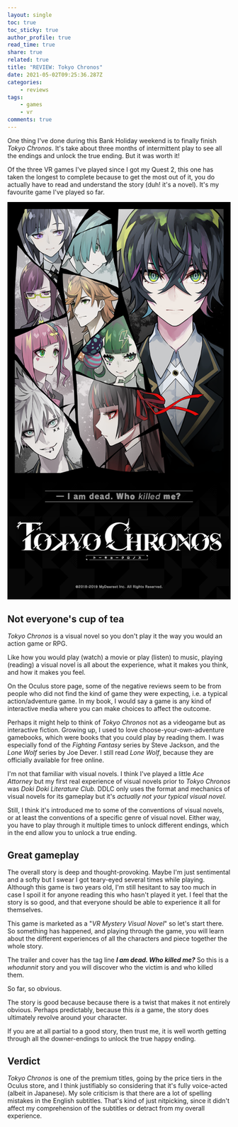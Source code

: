 ```yaml
---
layout: single
toc: true
toc_sticky: true
author_profile: true
read_time: true
share: true
related: true
title: "REVIEW: Tokyo Chronos"
date: 2021-05-02T09:25:36.287Z
categories:
    - reviews
tags:
    - games
    - vr
comments: true
---
```


One thing I've done during this Bank Holiday weekend is to finally finish _Tokyo Chronos_. It's take about three months of intermittent play to see all the endings and unlock the true ending. But it was worth it!

Of the three VR games I've played since I got my Quest 2, this one has taken the longest to complete because to get the most out of it, you do actually have to read and understand the story (duh! it's a novel). It's my favourite game I've played so far.

![Tokyo Chronos box art](/assets/uploads/tokyo_chronos-cover.png "Tokyo Chronos")

## Not everyone's cup of tea

_Tokyo Chronos_ is a visual novel so you don't play it the way you would an action game or RPG.

Like how you would play (watch) a movie or play (listen) to music, playing (reading) a visual novel is all about the experience, what it makes you think, and how it makes you feel.

On the Oculus store page, some of the negative reviews seem to be from people who did not find the kind of game they were expecting, i.e. a typical action/adventure game. In my book, I would say a game is any kind of interactive media where you can make choices to affect the outcome.

Perhaps it might help to think of _Tokyo Chronos_ not as a videogame but as interactive fiction. Growing up, I used to love choose-your-own-adventure gamebooks, which were books that you could play by reading them. I was especially fond of the _Fighting Fantasy_ series by Steve Jackson, and the _Lone Wolf_ series by Joe Dever. I still read _Lone Wolf_, because they are officially available for free online.

I'm not that familiar with visual novels. I think I've played a little _Ace Attorney_ but my first real experience of visual novels prior to _Tokyo Chronos_ was _Doki Doki Literature Club._ DDLC only uses the format and mechanics of visual novels for its gameplay but it's _actually not your typical visual novel._

Still, I think it's introduced me to some of the conventions of visual novels, or at least the conventions of a specific genre of visual novel. Either way, you have to play through it multiple times to unlock different endings, which in the end allow you to unlock a true ending.

## Great gameplay

The overall story is deep and thought-provoking. Maybe I'm just sentimental and a softy but I swear I got teary-eyed several times while playing. Although this game is two years old, I'm still hesitant to say too much in case I spoil it for anyone reading this who hasn't played it yet. I feel that the story is so good, and that everyone should be able to experience it all for themselves.

This game is marketed as a "_VR Mystery Visual Novel_" so let's start there. So something has happened, and playing through the game, you will learn about the different experiences of all the characters and piece together the whole story.

The trailer and cover has the tag line **_I am dead. Who killed me?_** So this is a _whodunnit_ story and you will discover who the victim is and who killed them.

So far, so obvious.

The story is good because because there is a twist that makes it not entirely obvious. Perhaps predictably, because this _is_ a game, the story does ultimately revolve around your character.

If you are at all partial to a good story, then trust me, it is well worth getting through all the downer-endings to unlock the true happy ending.

## Verdict

_Tokyo Chronos_ is one of the premium titles, going by the price tiers in the Oculus store, and I think justifiably so considering that it's fully voice-acted (albeit in Japanese). My sole criticism is that there are a lot of spelling mistakes in the English subtitles. That's kind of just nitpicking, since it didn't affect my comprehension of the subtitles or detract from my overall experience.
